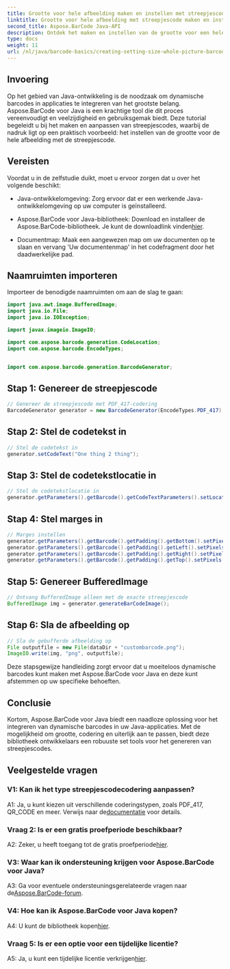 ```yaml
---
title: Grootte voor hele afbeelding maken en instellen met streepjescode in Java
linktitle: Grootte voor hele afbeelding met streepjescode maken en instellen
second_title: Aspose.BarCode Java-API
description: Ontdek het maken en instellen van de grootte voor een hele afbeelding in Java met Aspose.BarCode. Pas het formaat, de codering en het uiterlijk moeiteloos aan.
type: docs
weight: 11
url: /nl/java/barcode-basics/creating-setting-size-whole-picture-barcode/
---
```

## Invoering

Op het gebied van Java-ontwikkeling is de noodzaak om dynamische barcodes in applicaties te integreren van het grootste belang. Aspose.BarCode voor Java is een krachtige tool die dit proces vereenvoudigt en veelzijdigheid en gebruiksgemak biedt. Deze tutorial begeleidt u bij het maken en aanpassen van streepjescodes, waarbij de nadruk ligt op een praktisch voorbeeld: het instellen van de grootte voor de hele afbeelding met de streepjescode.

## Vereisten

Voordat u in de zelfstudie duikt, moet u ervoor zorgen dat u over het volgende beschikt:

- Java-ontwikkelomgeving: Zorg ervoor dat er een werkende Java-ontwikkelomgeving op uw computer is geïnstalleerd.

-  Aspose.BarCode voor Java-bibliotheek: Download en installeer de Aspose.BarCode-bibliotheek. Je kunt de downloadlink vinden[hier](https://releases.aspose.com/barcode/java/).

- Documentmap: Maak een aangewezen map om uw documenten op te slaan en vervang 'Uw documentenmap' in het codefragment door het daadwerkelijke pad.

## Naamruimten importeren

Importeer de benodigde naamruimten om aan de slag te gaan:

```java
import java.awt.image.BufferedImage;
import java.io.File;
import java.io.IOException;

import javax.imageio.ImageIO;

import com.aspose.barcode.generation.CodeLocation;
import com.aspose.barcode.EncodeTypes;


import com.aspose.barcode.generation.BarcodeGenerator;
```

## Stap 1: Genereer de streepjescode

```java
// Genereer de streepjescode met PDF_417-codering
BarcodeGenerator generator = new BarcodeGenerator(EncodeTypes.PDF_417);
```

## Stap 2: Stel de codetekst in

```java
// Stel de codetekst in
generator.setCodeText("One thing 2 thing");
```

## Stap 3: Stel de codetekstlocatie in

```java
// Stel de codetekstlocatie in
generator.getParameters().getBarcode().getCodeTextParameters().setLocation(CodeLocation.NONE);
```

## Stap 4: Stel marges in

```java
// Marges instellen
generator.getParameters().getBarcode().getPadding().getBottom().setPixels(0);
generator.getParameters().getBarcode().getPadding().getLeft().setPixels(0);
generator.getParameters().getBarcode().getPadding().getRight().setPixels(0);
generator.getParameters().getBarcode().getPadding().getTop().setPixels(0);
```

## Stap 5: Genereer BufferedImage

```java
// Ontvang BufferedImage alleen met de exacte streepjescode
BufferedImage img = generator.generateBarCodeImage();
```

## Stap 6: Sla de afbeelding op

```java
// Sla de gebufferde afbeelding op
File outputfile = new File(dataDir + "custombarcode.png");
ImageIO.write(img, "png", outputfile);
```

Deze stapsgewijze handleiding zorgt ervoor dat u moeiteloos dynamische barcodes kunt maken met Aspose.BarCode voor Java en deze kunt afstemmen op uw specifieke behoeften.

## Conclusie

Kortom, Aspose.BarCode voor Java biedt een naadloze oplossing voor het integreren van dynamische barcodes in uw Java-applicaties. Met de mogelijkheid om grootte, codering en uiterlijk aan te passen, biedt deze bibliotheek ontwikkelaars een robuuste set tools voor het genereren van streepjescodes.

## Veelgestelde vragen

### V1: Kan ik het type streepjescodecodering aanpassen?

 A1: Ja, u kunt kiezen uit verschillende coderingstypen, zoals PDF_417, QR_CODE en meer. Verwijs naar de[documentatie](https://reference.aspose.com/barcode/java/) voor details.

### Vraag 2: Is er een gratis proefperiode beschikbaar?

 A2: Zeker, u heeft toegang tot de gratis proefperiode[hier](https://releases.aspose.com/).

### V3: Waar kan ik ondersteuning krijgen voor Aspose.BarCode voor Java?

 A3: Ga voor eventuele ondersteuningsgerelateerde vragen naar de[Aspose.BarCode-forum](https://forum.aspose.com/c/barcode/13).

### V4: Hoe kan ik Aspose.BarCode voor Java kopen?

 A4: U kunt de bibliotheek kopen[hier](https://purchase.aspose.com/buy).

### Vraag 5: Is er een optie voor een tijdelijke licentie?

 A5: Ja, u kunt een tijdelijke licentie verkrijgen[hier](https://purchase.aspose.com/temporary-license/).